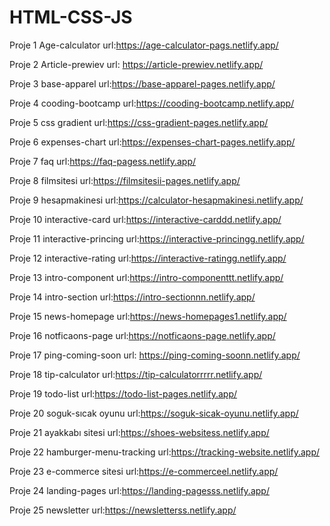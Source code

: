 # HTML-CSS-JS

Proje 1 Age-calculator url:https://age-calculator-pags.netlify.app/

Proje 2 Article-prewiev url: https://article-prewiev.netlify.app/

Proje 3 base-apparel url:https://base-apparel-pages.netlify.app/

Proje 4 cooding-bootcamp url:https://cooding-bootcamp.netlify.app/

Proje 5 css gradient url:https://css-gradient-pages.netlify.app/

Proje 6 expenses-chart url:https://expenses-chart-pages.netlify.app/

Proje 7 faq url:https://faq-pagess.netlify.app/

Proje 8 filmsitesi url:https://filmsitesii-pages.netlify.app/

Proje 9 hesapmakinesi url:https://calculator-hesapmakinesi.netlify.app/

Proje 10 interactive-card url:https://interactive-carddd.netlify.app/

Proje 11 interactive-princing url:https://interactive-princingg.netlify.app/

Proje 12 interactive-rating url:https://interactive-ratingg.netlify.app/

Proje 13 intro-component url:https://intro-componenttt.netlify.app/

Proje 14 intro-section url:https://intro-sectionnn.netlify.app/

Proje 15 news-homepage url:https://news-homepages1.netlify.app/

Proje 16 notficaons-page url:https://notficaons-page.netlify.app/

Proje 17 ping-coming-soon url: https://ping-coming-soonn.netlify.app/

Proje 18 tip-calculator url:https://tip-calculatorrrrr.netlify.app/

Proje 19 todo-list url:https://todo-list-pages.netlify.app/

Proje 20 soguk-sıcak oyunu url:https://soguk-sicak-oyunu.netlify.app/

Proje 21 ayakkabı sitesi url:https://shoes-websitess.netlify.app/

Proje 22 hamburger-menu-tracking url:https://tracking-website.netlify.app/

Proje 23 e-commerce sitesi url:https://e-commerceel.netlify.app/

Proje 24 landing-pages url:https://landing-pagesss.netlify.app/

Proje 25 newsletter url:https://newsletterss.netlify.app/
